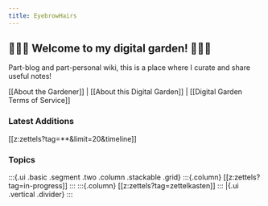 ```yaml
---
title: EyebrowHairs
---
```


## 🌷🌱🌹 Welcome to my digital garden! 🌼🌿🌻
Part-blog and part-personal wiki, this is a place where I curate and share useful notes!

[[About the Gardener]] | [[About this Digital Garden]] | [[Digital Garden Terms of Service]]

### Latest Additions
[[z:zettels?tag=**&limit=20&timeline]]

### Topics

<!-- :::{.ui .basic .segment .two .column .stackable .grid} -->

<!-- :::{.ui .two .column .very .relaxed .grid} -->

:::{.ui .basic .segment .two .column .stackable .grid}
:::{.column}
[[z:zettels?tag=in-progress]]
:::
:::{.column}
[[z:zettels?tag=zettelkasten]]
:::
|{.ui .vertical .divider}
:::